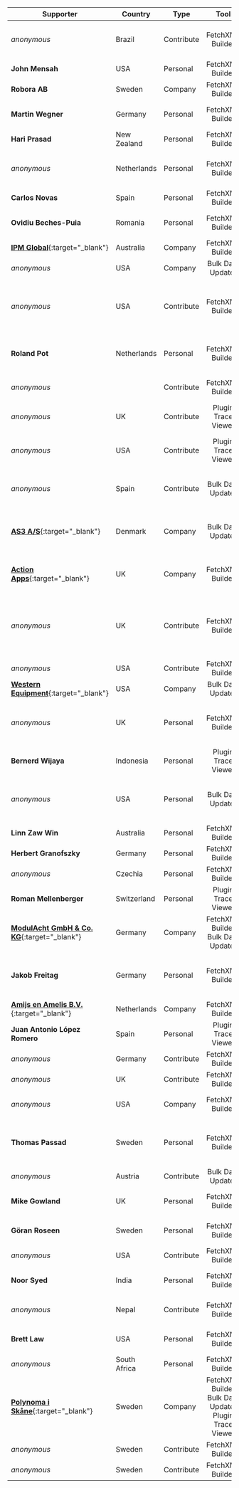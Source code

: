 Supporter|Country|Type|Tool|Why/How|Users
---|---|---|:---:|---|---
_anonymous_|Brazil|Contribute|FetchXML Builder|Bug Reports<br/>Helping Users|
**John Mensah**|USA|Personal|FetchXML Builder|Save Time|Developer
**Robora AB**|Sweden|Company|FetchXML Builder|Save Time|Customizer
**Martin Wegner**|Germany|Personal|FetchXML Builder|Save Time<br/>Impossible In Oob|Developer<br/>Administrator
**Hari Prasad**|New Zealand|Personal|FetchXML Builder|Impossible In Oob|Administrator
_anonymous_|Netherlands|Personal|FetchXML Builder|Assure Quality<br/>Impossible In Oob|Developer<br/>Customizer
**Carlos Novas**|Spain|Personal|FetchXML Builder|Impossible In Oob|Developer
**Ovidiu Beches-Puia**|Romania|Personal|FetchXML Builder|Save Time<br/>Impossible In Oob|Developer
[**IPM Global**](https://www.ipmglobal.net/){:target="_blank"}|Australia|Company|FetchXML Builder|Save Time|Developer<br/>Customizer
_anonymous_|USA|Company|Bulk Data Updater|Impossible In Oob|Administrator
_anonymous_|USA|Contribute|FetchXML Builder|Pr<br/>Bug Reports<br/>Docs<br/>Helping Users|
**Roland Pot**|Netherlands|Personal|FetchXML Builder|Save Time<br/>Assure Quality|Developer<br/>Customizer<br/>Administrator<br/>Support
_anonymous_||Contribute|FetchXML Builder|Suggests<br/>Bug Reports|
_anonymous_|UK|Contribute|Plugin Trace Viewer|Suggests<br/>Bug Reports|
_anonymous_|USA|Contribute|Plugin Trace Viewer|Pr<br/>Suggests<br/>Bug Reports|
_anonymous_|Spain|Contribute|Bulk Data Updater|Bug Reports<br/>Helping Users|
[**AS3 A/S**](https://as3.dk){:target="_blank"}|Denmark|Company|Bulk Data Updater|Save Time<br/>Assure Quality<br/>Impossible In Oob|Developer<br/>Customizer<br/>Administrator
[**Action Apps**](https://actionapps.co.uk/){:target="_blank"}|UK|Company|FetchXML Builder|Save Time|Developer<br/>Customizer<br/>Administrator<br/>Support
_anonymous_|UK|Contribute|FetchXML Builder|Pr<br/>Suggests<br/>Bug Reports<br/>Docs<br/>Helping Users|
_anonymous_|USA|Contribute|FetchXML Builder||
[**Western Equipment**](https://west-equip.com){:target="_blank"}|USA|Company|Bulk Data Updater|Save Time|Developer<br/>Customizer
_anonymous_|UK|Personal|FetchXML Builder|Save Time<br/>Assure Quality<br/>Impossible In Oob|Developer<br/>Customizer<br/>Administrator
**Bernerd Wijaya**|Indonesia|Personal|Plugin Trace Viewer|Save Time<br/>Assure Quality|Administrator<br/>Support
_anonymous_|USA|Personal|Bulk Data Updater|Save Time<br/>Assure Quality<br/>Impossible In Oob|Developer
**Linn Zaw Win**|Australia|Personal|FetchXML Builder||Developer
**Herbert Granofszky**|Germany|Personal|FetchXML Builder|Save Time|Developer
_anonymous_|Czechia|Personal| FetchXML Builder||Developer
**Roman Mellenberger**|Switzerland|Personal|Plugin Trace Viewer|Save Time<br/>Assure Quality|Developer<br/>Customizer<br/>Administrator
[**ModulAcht GmbH & Co. KG**](https://www.modulacht.de/){:target="_blank"}|Germany|Company| FetchXML Builder<br/>Bulk Data Updater|Save Time<br/>Impossible In Oob|Developer<br/>Administrator
**Jakob Freitag**|Germany|Personal|FetchXML Builder|Save Time<br/>Assure Quality<br/>Impossible In Oob|Developer<br/>Customizer<br/>Administrator
[**Amijs en Amelis B.V.**](https://www.amijsenamelis.com){:target="_blank"}|Netherlands|Company|FetchXML Builder||
**Juan Antonio López Romero**|Spain|Personal|Plugin Trace Viewer|Save Time<br/>Impossible In Oob|Developer
_anonymous_|Germany|Contribute|FetchXML Builder|Suggests|
_anonymous_|UK|Contribute|FetchXML Builder|Pr|
_anonymous_|USA|Company|FetchXML Builder||Customizer<br/>Administrator<br/>End User
**Thomas Passad**|Sweden|Personal|FetchXML Builder|Save Time<br/>Assure Quality<br/>Impossible In Oob|Customizer<br/>Administrator<br/>End User
_anonymous_|Austria|Contribute|Bulk Data Updater|Suggests|
**Mike Gowland**|UK|Personal|FetchXML Builder|Save Time<br/>Impossible In Oob|
**Göran Roseen**|Sweden|Personal|FetchXML Builder|Save Time<br/>Impossible In Oob|Developer
_anonymous_|USA|Contribute|FetchXML Builder|Videos|
**Noor Syed**|India|Personal|FetchXML Builder|Save Time<br/>Assure Quality|Developer
_anonymous_|Nepal|Contribute|FetchXML Builder|Suggests<br/>Bug Reports|
**Brett Law**|USA|Personal|FetchXML Builder|Save Time<br/>Assure Quality|Developer
_anonymous_|South Africa|Personal|FetchXML Builder|Save Time|Customizer
[**Polynoma i Skåne**](https://polynomait.se){:target="_blank"}|Sweden|Company| FetchXML Builder<br/>Bulk Data Updater<br/>Plugin Trace Viewer|Save Time<br/>Assure Quality<br/>Impossible In Oob|Developer
_anonymous_|Sweden|Contribute|FetchXML Builder||
_anonymous_|Sweden|Contribute|FetchXML Builder||
